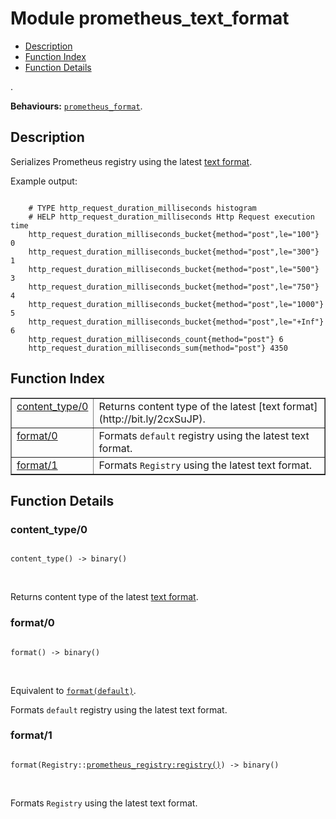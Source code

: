 

# Module prometheus_text_format #
* [Description](#description)
* [Function Index](#index)
* [Function Details](#functions)

.

__Behaviours:__ [`prometheus_format`](prometheus_format.md).

<a name="description"></a>

## Description ##

Serializes Prometheus registry using the latest
[text format](http://bit.ly/2cxSuJP).

Example output:

```

    # TYPE http_request_duration_milliseconds histogram
    # HELP http_request_duration_milliseconds Http Request execution time
    http_request_duration_milliseconds_bucket{method="post",le="100"} 0
    http_request_duration_milliseconds_bucket{method="post",le="300"} 1
    http_request_duration_milliseconds_bucket{method="post",le="500"} 3
    http_request_duration_milliseconds_bucket{method="post",le="750"} 4
    http_request_duration_milliseconds_bucket{method="post",le="1000"} 5
    http_request_duration_milliseconds_bucket{method="post",le="+Inf"} 6
    http_request_duration_milliseconds_count{method="post"} 6
    http_request_duration_milliseconds_sum{method="post"} 4350
```
<a name="index"></a>

## Function Index ##


<table width="100%" border="1" cellspacing="0" cellpadding="2" summary="function index"><tr><td valign="top"><a href="#content_type-0">content_type/0</a></td><td>
Returns content type of the latest [text format](http://bit.ly/2cxSuJP).</td></tr><tr><td valign="top"><a href="#format-0">format/0</a></td><td>
Formats <code>default</code> registry using the latest text format.</td></tr><tr><td valign="top"><a href="#format-1">format/1</a></td><td>
Formats <code>Registry</code> using the latest text format.</td></tr></table>


<a name="functions"></a>

## Function Details ##

<a name="content_type-0"></a>

### content_type/0 ###

<pre><code>
content_type() -&gt; binary()
</code></pre>
<br />

Returns content type of the latest [text format](http://bit.ly/2cxSuJP).

<a name="format-0"></a>

### format/0 ###

<pre><code>
format() -&gt; binary()
</code></pre>
<br />

Equivalent to [`format(default)`](#format-1).

Formats `default` registry using the latest text format.

<a name="format-1"></a>

### format/1 ###

<pre><code>
format(Registry::<a href="http://www.erlang.org/edoc/doc/prometheus/doc/prometheus_registry.html#type-registry">prometheus_registry:registry()</a>) -&gt; binary()
</code></pre>
<br />

Formats `Registry` using the latest text format.

